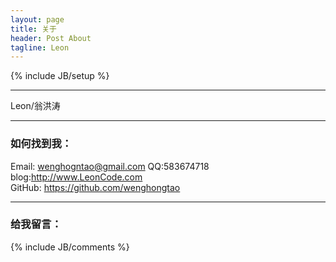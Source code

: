 ```yaml
---
layout: page
title: 关于
header: Post About
tagline: Leon
---
```

{% include JB/setup %}


***
Leon/翁洪涛
***

### 如何找到我：  
Email: wenghogntao@gmail.com
QQ:583674718
blog:http://www.LeonCode.com  
GitHub: https://github.com/wenghongtao

***
### 给我留言：

{% include JB/comments %}
